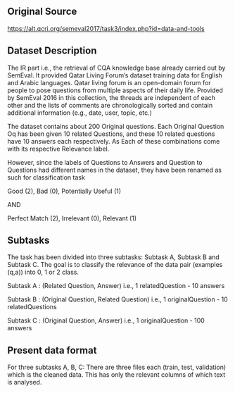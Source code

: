 ## Original Source
https://alt.qcri.org/semeval2017/task3/index.php?id=data-and-tools

## Dataset Description
The IR part i.e., the retrieval of CQA knowledge base already carried out by SemEval. It provided Qatar Living Forum’s dataset training data for English and Arabic languages. Qatar living forum is an open-domain forum for people to pose questions from multiple aspects of their daily life. Provided by SemEval 2016 in this collection, the threads are independent of each other and the lists of comments are chronologically sorted and contain additional information (e.g., date, user, topic, etc.) 

The dataset contains about 200 Original questions. Each Original Question Oq has been given 10 related Questions, and these 10 related questions have 10 answers each respectively. As Each of these combinations come with its respective Relevance label.  

However, since the labels of Questions to Answers and Question to Questions had different names in the dataset, they have been renamed as such for classification task

  Good (2), Bad (0), Potentially Useful (1) 
  
  AND 
  
  Perfect Match	(2), Irrelevant	(0), Relevant	(1)

  
  
## Subtasks

The task has been divided into three subtasks: Subtask A, Subtask B and Subtask C. The goal is to classify the relevance of the data pair (examples (q,a)) into 0, 1 or 2 class.
 
Subtask A	: (Related Question, Answer)	i.e., 1 relatedQuestion - 10 answers

Subtask B	: (Original Question, Related Question)	i.e., 1 originalQuestion - 10 relatedQuestions

Subtask C	: (Original Question, Answer)	i.e., 1 originalQuestion - 100 answers


## Present data format
For three subtasks A, B, C: There are three files each (train, test, validation) which is the cleaned data. This has only the relevant columns of which text is analysed. 
 

